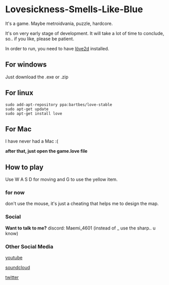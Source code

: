 # Lovesickness-Smells-Like-Blue
It's a game. Maybe metroidvania, puzzle, hardcore.

It's on very early stage of development. It will take a lot of time to conclude, so.. if you like, please be patient.

In order to run, you need to have [löve2d](https://love2d.org/ "LÖVE") installed.

## For windows
Just download the .exe or .zip

## For linux
```
sudo add-apt-repository ppa:bartbes/love-stable
sudo apt-get update
sudo apt-get install love
```

## For Mac
I have never had a Mac :(

**after that, just open the game.love file**

## How to play
Use W A S D for moving and G to use the yellow item.

### for now
don't use the mouse, it's just a cheating that helps me to design the map.

### Social
**Want to talk to me?**
discord: Maemi_4601 (instead of _ use the sharp.. u know)

### Other Social Media

[youtube](https://www.youtube.com/channel/UCJ7bZ7Xg7ggbU8OZMy2fUsg "Maemi no Yume")

[soundcloud](https://soundcloud.com/maemi_no_yume "Maemi <3")

[twitter](https://twitter.com/Maemi_no_yume "me again")

